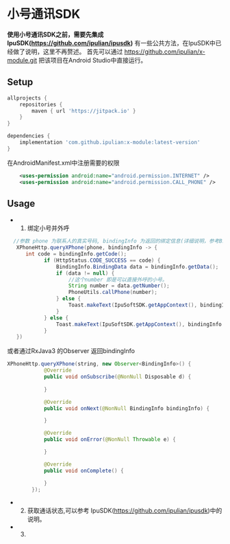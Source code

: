 # 小号通讯SDK
**使用小号通讯SDK之前，需要先集成 IpuSDK(https://github.com/ipulian/ipusdk)** 
有一些公共方法，在IpuSDK中已经做了说明，这里不再赘述。
首先可以通过 https://github.com/ipulian/x-module.git 把该项目在Android Studio中直接运行。
## Setup
```gradle
allprojects {
    repositories {
        maven { url 'https://jitpack.io' }
    }
}

dependencies {
    implementation 'com.github.ipulian:x-module:latest-version'
}
```
在AndroidManifest.xml中注册需要的权限
```xml
    <uses-permission android:name="android.permission.INTERNET" />
    <uses-permission android:name="android.permission.CALL_PHONE" />
```
## Usage
- 1. 绑定小号并外呼
```java
  //参数 phone 为联系人的真实号码, bindingInfo 为返回的绑定信息(详细说明，参考BindingInfo.class)
   XPhoneHttp.queryXPhone(phone, bindingInfo -> {
      int code = bindingInfo.getCode();
            if (HttpStatus.CODE_SUCCESS == code) {
                BindingInfo.BindingData data = bindingInfo.getData();
                if (data != null) {
                    //这个number 即是可以直接外呼的小号。
                    String number = data.getNumber();
                    PhoneUtils.callPhone(number);
                } else {
                    Toast.makeText(IpuSoftSDK.getAppContext(), bindingInfo.getMessage(), Toast.LENGTH_SHORT).show();
                }
            } else {
                Toast.makeText(IpuSoftSDK.getAppContext(), bindingInfo.getMessage(), Toast.LENGTH_SHORT).show();
            }
   })
````
或者通过RxJava3 的Observer 返回bindingInfo

```java
XPhoneHttp.queryXPhone(string, new Observer<BindingInfo>() {
            @Override
            public void onSubscribe(@NonNull Disposable d) {
                
            }

            @Override
            public void onNext(@NonNull BindingInfo bindingInfo) {

            }

            @Override
            public void onError(@NonNull Throwable e) {

            }

            @Override
            public void onComplete() {

            }
        });
````
- 2. 获取通话状态,可以参考 IpuSDK(https://github.com/ipulian/ipusdk)中的说明。
- 3. 






